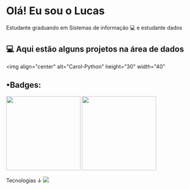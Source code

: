 # Olá! Eu sou o Lucas 
Estudante graduando em Sistemas de informação 💻 e estudante dados

## 💻 Aqui  estão alguns projetos na área de dados
  
 <img align="center" alt="Carol-Python" height="30" width="40" 
  
 ## •Badges:
<div>
<img src="https://user-images.githubusercontent.com/83434422/168397230-7db90d1d-5998-487c-9fdb-4ae2f5d5706a.png" width="200px" /> <img src="https://user-images.githubusercontent.com/83434422/172680710-97ef966e-bb7a-46ec-86a3-e5c2368586a8.png" width="200px" />
</div>

Tecnologias ↓
<i class="fa-brands fa-python"></i>
  <a href="https://www.linkedin.com/in/lucas-souza-296126218/" target="_blank"><img src="https://img.shields.io/badge/-LinkedIn-%230077B5?style=for-the-badge&logo=linkedin&logoColor=white" target="_blank"></a> 
  

